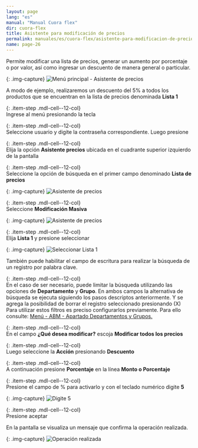 ```yaml
---
layout: page
lang: "es"
manual: "Manual Cuora flex"
dir: cuora-flex
title: Asistente para modificación de precios
permalink: manuales/es/cuora-flex/asistente-para-modificacion-de-precios/
name: page-26
---
```

Permite modificar una lista de precios, generar un aumento por porcentaje o por valor, así como ingresar un descuento de manera general o particular.

{: .img-capture}
![Menú principal - Asistente de precios](../../../../images/es/cuora-flex/cuora-neo-menu-principal-asistente-precios.png "Menú principal - Asistente de precios")

A modo de ejemplo, realizaremos un descuento del 5% a todos los productos que se encuentran en la lista de precios denominada **Lista 1** 

{: .item-step  .mdl-cell--12-col}  
Ingrese al menú presionando la tecla <i class="systel-tecla-1 bg-3"></i>

{: .item-step  .mdl-cell--12-col}  
Seleccione usuario y digite la contraseña correspondiente. Luego presione <i class="systel-tecla-30 bg-2"></i>

{: .item-step  .mdl-cell--12-col}  
Elija la opción **Asistente precios** ubicada en el cuadrante superior izquierdo de la pantalla 

{: .item-step  .mdl-cell--12-col}  
Seleccione la opción de búsqueda en el primer campo denominado **Lista de precios** 

{: .img-capture}
![Asistente de precios](../../../../images/es/cuora-flex/cuora-neo-asistente0.png "Asistente de precios")

{: .item-step  .mdl-cell--12-col}  
Seleccione **Modificación Masiva**

{: .img-capture}
![Asistente de precios](../../../../images/es/cuora-flex/cuora-neo-asistente1.png "Asistente de precios")

{: .item-step  .mdl-cell--12-col}  
Elija **Lista 1** y presione seleccionar 

{: .img-capture}
![Seleccionar Lista 1](../../../../images/es/cuora-flex/cuora-neo-asistente2.png  "Seleccionar Lista 1")

También puede habilitar el  campo de escritura para realizar la búsqueda de un registro por palabra clave.

{: .item-step  .mdl-cell--12-col}  
En el caso de ser necesario, puede limitar la búsqueda utilizando las opciones de **Departamento** y **Grupo**. En ambos campos la alternativa de búsqueda se ejecuta siguiendo los pasos descriptos anteriormente. Y se agrega la posibilidad de borrar el registro seleccionado presionando (X)
Para utilizar estos filtros es preciso configurarlos previamente. Para ello consulte: [Menú - ABM - Apartado Departamentos y Grupos.](../altas-bajas-modificaciones/index.html#departamentos "Menú: ABM - Apartado Departamentos y Grupos.") 

{: .item-step  .mdl-cell--12-col}  
En el campo **¿Qué desea modificar?** escoja **Modificar todos los precios**

{: .item-step  .mdl-cell--12-col}  
Luego seleccione la **Acción** presionando **Descuento**

{: .item-step  .mdl-cell--12-col}  
A continuación presione **Porcentaje** en la línea **Monto o Porcentaje**

{: .item-step  .mdl-cell--12-col}  
Presione el campo de % para activarlo y con el teclado numérico digite **5**

{: .img-capture}
![Digite 5](../../../../images/es/cuora-flex/cuora-neo-asistente3.png  "Digite 5")

{: .item-step  .mdl-cell--12-col}  
Presione aceptar

En la pantalla se visualiza un mensaje que confirma la operación realizada.

{: .img-capture}
![Operación realizada](../../../../images/es/cuora-flex/cuora-neo-asistente4.png  "Operación realizada")
